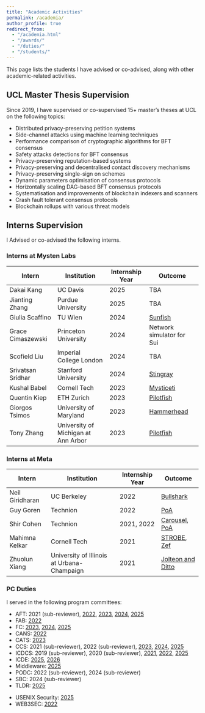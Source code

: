 ```yaml
---
title: "Academic Activities"
permalink: /academia/
author_profile: true
redirect_from:
  - "/academia.html"
  - "/awards/"
  - "/duties/"
  - "/students/"
---
```


This page lists the students I have advised or co-advised, along with other academic-related activities.

## UCL Master Thesis Supervision

Since 2019, I have supervised or co-supervised 15+ master’s theses at UCL on the following topics:

- Distributed privacy-preserving petition systems
- Side-channel attacks using machine learning techniques
- Performance comparison of cryptographic algorithms for BFT consensus
- Safety attacks detections for BFT consensus
- Privacy-preserving reputation-based systems
- Privacy-preserving and decentralised contact discovery mechanisms
- Privacy-preserving single-sign on schemes
- Dynamic parameters optimisation of consensus protocols
- Horizontally scaling DAG-based BFT consensus protocols
- Systematisation and improvements of blockchain indexers and scanners
- Crash fault tolerant consensus protocols
- Blockchain rollups with various threat models

## Interns Supervision

I Advised or co-advised the following interns.

### Interns at Mysten Labs

| Intern            | Institution                         | Internship Year | Outcome                              |
| ----------------- | ----------------------------------- | --------------- | ------------------------------------ |
| Dakai Kang        | UC Davis                            | 2025            | TBA                                  |
| Jianting Zhang    | Purdue University                   | 2025            | TBA                                  |
| Giulia Scaffino   | TU Wien                             | 2024            | [Sunfish](/papers/sunfish.pdf)       |
| Grace Cimaszewski | Princeton University                | 2024            | Network simulator for Sui            |
| Scofield Liu      | Imperial College London             | 2024            | TBA                                  |
| Srivatsan Sridhar | Stanford University                 | 2024            | [Stingray](/papers/stingray.pdf)     |
| Kushal Babel      | Cornell Tech                        | 2023            | [Mysticeti](/papers/mysticeti.pdf)   |
| Quentin Kiep      | ETH Zurich                          | 2023            | [Pilotfish](/papers/pilotfish.pdf)   |
| Giorgos Tsimos    | University of Maryland              | 2023            | [Hammerhead](/papers/hammerhead.pdf) |
| Tony Zhang        | University of Michigan at Ann Arbor | 2023            | [Pilotfish](/papers/pilotfish.pdf)   |

### Interns at Meta

| Intern          | Institution                                | Internship Year | Outcome                                                                    |
| --------------- | ------------------------------------------ | --------------- | -------------------------------------------------------------------------- |
| Neil Giridharan | UC Berkeley                                | 2022            | [Bullshark](/papers/bullshark.pdf)                                         |
| Guy Goren       | Technion                                   | 2022            | [PoA](/papers/proof-of-availability.pdf)                                   |
| Shir Cohen      | Technion                                   | 2021, 2022      | [Carousel](/papers/carousel.pdf), [PoA](/papers/proof-of-availability.pdf) |
| Mahimna Kelkar  | Cornell Tech                               | 2021            | [STROBE](/papers/strobe.pdf), [Zef](/papers/zef.pdf)                       |
| Zhuolun Xiang   | University of Illinois at Urbana-Champaign | 2021            | [Jolteon and Ditto](/papers/jolteon-and-ditto.pdf)                         |

### PC Duties

I served in the following program committees:

- AFT: 2021 (sub-reviewer), [2022](https://aft22.hotcrp.com/users/pc), [2023](https://aftconf.github.io/aft23/committees.html), [2024](https://aftconf.github.io/aft24/committees.html), [2025](https://aftconf.github.io/aft25/committees.html)
- FAB: [2022](https://fab22.hotcrp.com/users/pc)
- FC: [2023](https://fc23.ifca.ai/cfp.html), [2024](https://fc24.ifca.ai/cfp.html), [2025](https://fc25.ifca.ai/cfp.html)
- CANS: [2022](https://www.cans2022.com/committees.php)
- CATS: [2023](https://catsworkshop.dev/organization/)
- CCS: 2021 (sub-reviewer), 2022 (sub-reviewer), [2023](https://www.sigsac.org/ccs/CCS2023/orgs-program.html), [2024](https://www.sigsac.org/ccs/CCS2024/organization/prog-committee.html), [2025](https://www.sigsac.org/ccs/CCS2025/program-committee)
- ICDCS: 2019 (sub-reviewer), 2020 (sub-reviewer), [2021](https://icdcs2021.us/technical-committee.html), [2022](https://icdcs2022.icdcs.org/tc), [2025]()
- ICDE: [2025](https://ieee-icde.org/2025/program-committees/), [2026]()
- Middleware: [2025]()
- PODC: 2022 (sub-reviewer), 2024 (sub-reviewer)
- SBC: 2024 (sub-reviewer)
- TLDR: [2025](https://www.thelatestindefi.org/conference)
<!-- - S&P: 2022 (sub-reviewer) -->
- USENIX Security: [2025](https://www.usenix.org/conference/usenixsecurity25/call-for-papers)
- WEB3SEC: [2022](https://www.acsac.org/2022/workshops/web3sec/WEB3SEC2022-CFP.pdf)


<!-- ### Teaching Assistant
* UCL, Computer Security II (Graduate), 2019-2020
* UCL, Introduction to Programming (Undergraduate), 2018-2019 -->
